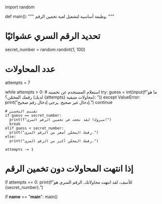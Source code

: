 import random

def main():
  """
  وظيفة أساسية لتشغيل لعبة تخمين الرقم.
  """

  # تحديد الرقم السري عشوائيًا
  secret_number = random.randint(1, 100)

  # عدد المحاولات
  attempts = 7

  while attempts > 0:
    # استعلام المستخدم عن تخمينه
    try:
      guess = int(input(f"ما هو رقمك المخمّن؟ (لديك {attempts} محاولات متبقية): "))
    except ValueError:
      print("إدخال غير صحيح. يرجى إدخال رقم صحيح.")
      continue

    # تقييم التخمين
    if guess == secret_number:
      print(f"مبروك! لقد نجحت في تخمين الرقم السري!")
      break
    elif guess < secret_number:
      print("رقمك المخمّن أصغر من الرقم السري.")
    else:
      print("رقمك المخمّن أكبر من الرقم السري.")

    attempts -= 1

  # إذا انتهت المحاولات دون تخمين الرقم
  if attempts == 0:
    print(f"للأسف، لقد انتهت محاولاتك. الرقم السري هو {secret_number}.")

if __name__ == "__main__":
  main()
